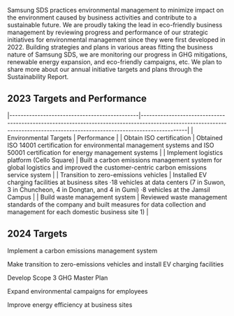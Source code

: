 Samsung SDS practices environmental management to minimize impact on the environment caused by business activities and contribute to a sustainable future. We are proudly taking the lead in eco-friendly business management by reviewing progress and performance of our strategic initiatives for environmental management since they were first developed in 2022. Building strategies and plans in various areas fitting the business nature of Samsung SDS, we are monitoring our progress in GHG mitigations, renewable energy expansion, and eco-friendly campaigns, etc. We plan to share more about our annual initiative targets and plans through the Sustainability Report.

## **2023 Targets and Performance**

|----------------------------------------------|----------------------------------------------------------------------------------------------------------------------------------------------------------------------------|
| Environmental Targets                        | Performance                                                                                                                                                                |
| Obtain ISO certification                     | Obtained ISO 14001 certification for environmental management systems and ISO  50001 certification for energy management systems                                           |
| Implement logistics platform  (Cello Square) | Built a carbon emissions management system for global logistics and improved the  customer-centric carbon emissions service system                                         |
| Transition to zero-emissions  vehicles       | Installed EV charging facilities at business sites ·18 vehicles at data centers (7 in Suwon, 3 in Chuncheon, 4 in Dongtan, and 4 in Gumi) ·8 vehicles at the Jamsil Campus |
| Build waste management  system               | Reviewed waste management standards of the company and built measures for data  collection and management for each domestic business site 1)                               |

## **2024 Targets**

Implement a carbon emissions management system

Make transition to zero-emissions vehicles and install EV charging facilities

Develop Scope 3 GHG Master Plan

Expand environmental campaigns for employees

Improve energy efficiency at business sites